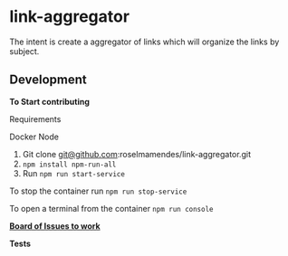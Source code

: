 # link-aggregator

The intent is create a aggregator of links which will organize the links by subject.

## Development

**To Start contributing**

Requirements

Docker
Node

1. Git clone git@github.com:roselmamendes/link-aggregator.git
2. ```npm install npm-run-all```
2. Run ```npm run start-service```

To stop the container run ```npm run stop-service```

To open a terminal from the container ```npm run console```

**[Board of Issues to work](https://github.com/roselmamendes/link-aggregator/projects/1)**

**Tests**

